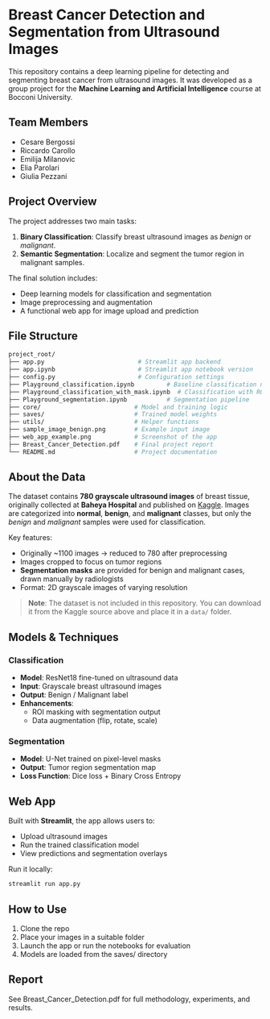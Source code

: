 # Breast Cancer Detection and Segmentation from Ultrasound Images

This repository contains a deep learning pipeline for detecting and segmenting breast cancer from ultrasound images. It was developed as a group project for the **Machine Learning and Artificial Intelligence** course at Bocconi University.

## Team Members

- Cesare Bergossi  
- Riccardo Carollo
- Emilija Milanovic
- Elia Parolari
- Giulia Pezzani

## Project Overview

The project addresses two main tasks:

1. **Binary Classification**: Classify breast ultrasound images as *benign* or *malignant*.  
2. **Semantic Segmentation**: Localize and segment the tumor region in malignant samples.

The final solution includes:
- Deep learning models for classification and segmentation
- Image preprocessing and augmentation
- A functional web app for image upload and prediction

## File Structure
```bash
project_root/
├── app.py                          # Streamlit app backend
├── app.ipynb                       # Streamlit app notebook version
├── config.py                       # Configuration settings
├── Playground_classification.ipynb         # Baseline classification notebook
├── Playground_classification_with_mask.ipynb  # Classification with ROI masks
├── Playground_segmentation.ipynb           # Segmentation pipeline
├── core/                          # Model and training logic
├── saves/                         # Trained model weights
├── utils/                         # Helper functions
├── sample_image_benign.png        # Example input image
├── web_app_example.png            # Screenshot of the app
├── Breast_Cancer_Detection.pdf    # Final project report
└── README.md                      # Project documentation
```

## About the Data

The dataset contains **780 grayscale ultrasound images** of breast tissue, originally collected at **Baheya Hospital** and published on [Kaggle](https://www.kaggle.com/datasets/aryashah2k/breast-ultrasound-images-dataset). Images are categorized into **normal**, **benign**, and **malignant** classes, but only the *benign* and *malignant* samples were used for classification.

Key features:
- Originally ~1100 images → reduced to 780 after preprocessing
- Images cropped to focus on tumor regions
- **Segmentation masks** are provided for benign and malignant cases, drawn manually by radiologists
- Format: 2D grayscale images of varying resolution

> **Note**: The dataset is not included in this repository. You can download it from the Kaggle source above and place it in a `data/` folder.

## Models & Techniques

### Classification
- **Model**: ResNet18 fine-tuned on ultrasound data
- **Input**: Grayscale breast ultrasound images
- **Output**: Benign / Malignant label
- **Enhancements**:
  - ROI masking with segmentation output
  - Data augmentation (flip, rotate, scale)

### Segmentation
- **Model**: U-Net trained on pixel-level masks
- **Output**: Tumor region segmentation map
- **Loss Function**: Dice loss + Binary Cross Entropy

## Web App

Built with **Streamlit**, the app allows users to:
- Upload ultrasound images  
- Run the trained classification model  
- View predictions and segmentation overlays

Run it locally:
```bash
streamlit run app.py
```

## How to Use
1.	Clone the repo
2.	Place your images in a suitable folder
3.	Launch the app or run the notebooks for evaluation
4.	Models are loaded from the saves/ directory


## Report
See Breast_Cancer_Detection.pdf for full methodology, experiments, and results.
